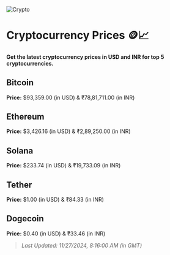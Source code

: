 
![Crypto](https://www.techguide.com.au/wp-content/uploads/2020/11/crypto3.jpeg)

# Cryptocurrency Prices 🪙📈

#### Get the latest cryptocurrency prices in USD and INR for top 5 cryptocurrencies.

## Bitcoin

**Price:** $93,359.00 (in USD) & ₹78,81,711.00 (in INR)

## Ethereum

**Price:** $3,426.16 (in USD) & ₹2,89,250.00 (in INR)

## Solana

**Price:** $233.74 (in USD) & ₹19,733.09 (in INR)

## Tether

**Price:** $1.00 (in USD) & ₹84.33 (in INR)

## Dogecoin

**Price:** $0.40 (in USD) & ₹33.46 (in INR)

> _Last Updated: 11/27/2024, 8:16:00 AM (in GMT)_
